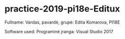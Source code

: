 # practice-2019-pi18e-Editux


Fullname: Vardas, pavardė, grupė: Edita Komarova, PI18E 

Software used: Programinė įranga: Visual Studio 2017

